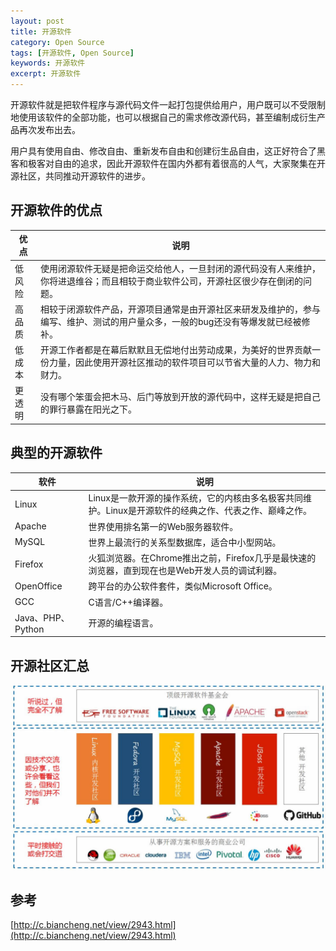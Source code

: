 ```yaml
---
layout: post
title: 开源软件
category: Open Source
tags: [开源软件, Open Source]
keywords: 开源软件
excerpt: 开源软件
---
```


开源软件就是把软件程序与源代码文件一起打包提供给用户，用户既可以不受限制地使用该软件的全部功能，也可以根据自己的需求修改源代码，甚至编制成衍生产品再次发布出去。

用户具有使用自由、修改自由、重新发布自由和创建衍生品自由，这正好符合了黑客和极客对自由的追求，因此开源软件在国内外都有着很高的人气，大家聚集在开源社区，共同推动开源软件的进步。

## 开源软件的优点

| 优点 | 说明 |
| ----| ---- |
| 低风险 | 使用闭源软件无疑是把命运交给他人，一旦封闭的源代码没有人来维护，你将进退维谷；而且相较于商业软件公司，开源社区很少存在倒闭的问题。 |
| 高品质 | 相较于闭源软件产品，开源项目通常是由开源社区来研发及维护的，参与编写、维护、测试的用户量众多，一般的bug还没有等爆发就已经被修补。 |
| 低成本 | 开源工作者都是在幕后默默且无偿地付出劳动成果，为美好的世界贡献一份力量，因此使用开源社区推动的软件项目可以节省大量的人力、物力和财力。 |
| 更透明 | 没有哪个笨蛋会把木马、后门等放到开放的源代码中，这样无疑是把自己的罪行暴露在阳光之下。 |

## 典型的开源软件

| 软件 | 说明 |
| ----| ---- |
| Linux | Linux是一款开源的操作系统，它的内核由多名极客共同维护。Linux是开源软件的经典之作、代表之作、巅峰之作。|
| Apache | 世界使用排名第一的Web服务器软件。 |
| MySQL | 世界上最流行的关系型数据库，适合中小型网站。 |
| Firefox | 火狐浏览器。在Chrome推出之前，Firefox几乎是最快速的浏览器，直到现在也是Web开发人员的调试利器。 |
| OpenOffice | 跨平台的办公软件套件，类似Microsoft Office。 |
| GCC | C语言/C++编译器。 |
| Java、PHP、Python | 开源的编程语言。 |

## 开源社区汇总

![](/assets/images/2020/open_source_communities.jpg)

## 参考

[http://c.biancheng.net/view/2943.html](http://c.biancheng.net/view/2943.html)
